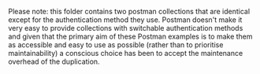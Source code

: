  Please note: this folder contains two postman collections that are identical except for the authentication method they use. 
 Postman doesn't make it very easy to provide collections with switchable authentication methods and given that the primary aim of these Postman examples is to make them as accessible and easy to use as possible (rather than to prioritise maintainability) a conscious choice has been to accept the maintenance overhead of the duplication.
